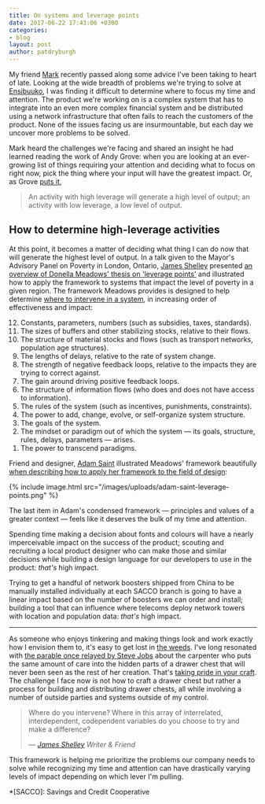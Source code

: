 ```yaml
---
title: On systems and leverage points
date: 2017-06-22 17:43:06 +0300
categories:
- blog
layout: post
author: patdryburgh
---
```


<!-- Since coming to Uganda, I've been thinking a lot about systems. How they work, how they can improve, and — often times — why some of them exist. It takes years of careful study and research to even begin to grasp why something is the way is. I've been here for just over three months and every day I am scratching just a smidgen deeper into the surface. -->

My friend [Mark][mark] recently passed along some advice I've been taking to heart of late. Looking at the wide breadth of problems we're trying to solve at [Ensibuuko][ensi], I was finding it difficult to determine where to focus my time and attention. The product we're working on is a complex system that has to integrate into an even more complex financial system and be distributed using a network infrastructure that often fails to reach the customers of the product. None of the issues facing us are insurmountable, but each day we uncover more problems to be solved.

Mark heard the challenges we're facing and shared an insight he had learned reading the work of Andy Grove: when you are looking at an ever-growing list of things requiring your attention and deciding what to focus on right now, pick the thing where your input will have the greatest impact. Or, as Grove [puts it][andy],

>An activity with high leverage will generate a high level of output; an activity with low leverage, a low level of output.

## How to determine high-leverage activities

At this point, it becomes a matter of deciding what thing I can do now that will generate the highest level of output. In a talk given to the Mayor's Advisory Panel on Poverty in London, Ontario, [James Shelley][james] presented [an overview of Donella Meadows' thesis on 'leverage points'][video] and illustrated how to apply the framework to systems that impact the level of poverty in a given region. The framework Meadows provides is designed to help determine [where to intervene in a system][meadows], in increasing order of effectiveness and impact:

<ol reversed>
  <li>
    Constants, parameters, numbers (such as subsidies, taxes, standards).
  </li>
  <li>
    The sizes of buffers and other stabilizing stocks, relative to their flows.
  </li>
  <li>
    The structure of material stocks and flows (such as transport networks, population age
    structures).
  </li>
  <li>
    The lengths of delays, relative to the rate of system change.
  </li>
  <li>
    The strength of negative feedback loops, relative to the impacts they are trying to correct against.
  </li>
  <li>
    The gain around driving positive feedback loops.
  </li>
  <li>
    The structure of information flows (who does and does not have access to information).
  </li>
  <li>
    The rules of the system (such as incentives, punishments, constraints).
  </li>
  <li>
    The power to add, change, evolve, or self-organize system structure.
  </li>
  <li>
    The goals of the system.
  </li>
  <li>
    The mindset or paradigm out of which the system — its goals, structure, rules, delays,
    parameters — arises.
  </li>
  <li>
    The power to transcend paradigms.
  </li>
</ol>

Friend and designer, [Adam Saint][adam] illustrated Meadows' framework beautifully [when describing how to apply her framework to the field of design][points]:

{% include image.html src="/images/uploads/adam-saint-leverage-points.png" %}

The last item in Adam's condensed framework — principles and values of a greater context — feels like it deserves the bulk of my time and attention.

Spending time making a decision about fonts and colours will have a nearly imperceivable impact on the success of the product; scouting and recruiting a local product designer who can make those and similar decisions while building a design language for our developers to use in the product: _that's_ high impact. 

Trying to get a handful of network boosters shipped from China to be manually installed individually at each SACCO branch is going to have a linear impact based on the number of boosters we can order and install; building a tool that can influence where telecoms deploy network towers with location and population data: _that's_ high impact.

---

As someone who enjoys tinkering and making things look and work exactly how I envision them to, it's easy to get lost in [the weeds][weed]. I've long resonated with [the parable once relayed by Steve Jobs][jobs] about the carpenter who puts the same amount of care into the hidden parts of a drawer chest that will never been seen as the rest of her creation. That's [taking pride in your craft][craft].  The challenge I face now is not how to craft a drawer chest but rather a process for building and distributing drawer chests, all while involving a number of outside parties and systems outside of my control.

<div class="pull-out">
  <blockquote>
    <p>Where do you intervene? Where in this array of interrelated, interdependent, codependent variables do you choose to try and make a difference?</p>
    <cite>
      &mdash; <a href="https://www.youtube.com/watch?v=gnQma0e0JFE">James Shelley</a>
      <span class="title small">Writer &amp; Friend</span>
    </cite>
  </blockquote>
</div>

This framework is helping me prioritize the problems our company needs to solve while recognizing my time and attention can have drastically varying levels of impact depending on which lever I'm pulling.

[ensi]: http://ensibuuko.com
[mark]: https://twitter.com/markhazlett
[andy]: https://www.amazon.com/High-Output-Management-Andrew-Grove/dp/0679762884
[james]: http://jamesshelley.com
[video]: https://www.youtube.com/watch?v=gnQma0e0JFE
[meadows]: http://donellameadows.org/archives/leverage-points-places-to-intervene-in-a-system/
[adam]: http://adam.bio
[points]: https://ux.shopify.com/designing-at-leverage-points-cffa42462f73
[jobs]: https://www.quotation.al/quotes/6689454790
[craft]: http://patdryburgh.com/blog/take-pride-in-your-craft/
[weed]: http://patdryburgh.com/blog/tweeting-micro-posts/

*[SACCO]: Savings and Credit Cooperative